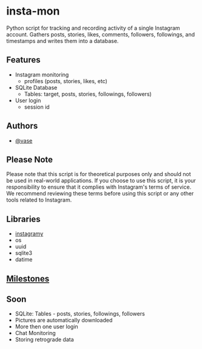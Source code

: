 # insta-mon
Python script for tracking and recording activity of a single Instagram account. 
Gathers posts, stories, likes, comments, followers, followings, and timestamps and writes 
them into a database.


## Features

- Instagram monitoring
    - profiles (posts, stories, likes, etc)
- SQLite Database
    - Tables: target, posts, stories, followings, followers)
- User login
    - session id


## Authors

- [@vase](https://github.com/vaseesav)


## Please Note

Please note that this script is for theoretical purposes only and should not be used in real-world applications. If you choose to use this script, it is your responsibility to ensure that it complies with Instagram's terms of service. We recommend reviewing these terms before using this script or any other tools related to Instagram.


## Libraries

- [instagramy](https://github.com/yogeshwaran01/instagramy) 
- os
- uuid
- sqlite3
- datime


## [Milestones](https://github.com/vaseesav/insta-mon/milestones)


## Soon
- SQLite: Tables - posts, stories, followings, followers
- Pictures are automatically downloaded
- More then one user login
- Chat Monitoring
- Storing retrograde data
